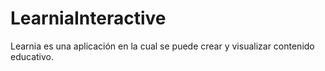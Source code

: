 # LearniaInteractive
Learnia es una aplicación en la cual se puede crear y visualizar contenido educativo.
